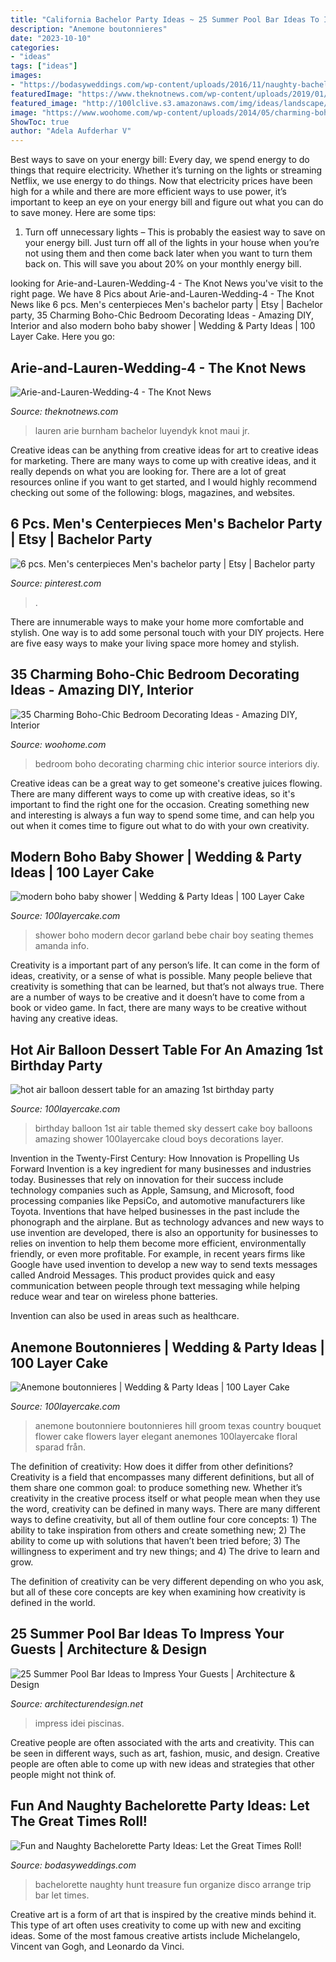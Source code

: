 ```yaml
---
title: "California Bachelor Party Ideas ~ 25 Summer Pool Bar Ideas To Impress Your Guests"
description: "Anemone boutonnieres"
date: "2023-10-10"
categories:
- "ideas"
tags: ["ideas"]
images:
- "https://bodasyweddings.com/wp-content/uploads/2016/11/naughty-bachelorette-party-treasure-hunt.jpg"
featuredImage: "https://www.theknotnews.com/wp-content/uploads/2019/01/Arie-and-Lauren-Wedding-4-768x1024.jpg"
featured_image: "http://100lclive.s3.amazonaws.com/img/ideas/landscape/146101.jpg"
image: "https://www.woohome.com/wp-content/uploads/2014/05/charming-boho-bedroom-ideas-35.jpg"
ShowToc: true
author: "Adela Aufderhar V"
---
```



Best ways to save on your energy bill:
Every day, we spend energy to do things that require electricity. Whether it’s turning on the lights or streaming Netflix, we use energy to do things. Now that electricity prices have been high for a while and there are more efficient ways to use power, it’s important to keep an eye on your energy bill and figure out what you can do to save money. Here are some tips: 
1. Turn off unnecessary lights – This is probably the easiest way to save on your energy bill. Just turn off all of the lights in your house when you’re not using them and then come back later when you want to turn them back on. This will save you about 20% on your monthly energy bill. 

	

		
looking for Arie-and-Lauren-Wedding-4 - The Knot News you've visit to the right page. We have 8 Pics about Arie-and-Lauren-Wedding-4 - The Knot News like 6 pcs. Men&#039;s centerpieces Men&#039;s bachelor party | Etsy | Bachelor party, 35 Charming Boho-Chic Bedroom Decorating Ideas - Amazing DIY, Interior and also modern boho baby shower | Wedding &amp; Party Ideas | 100 Layer Cake. Here you go:
		
    
## Arie-and-Lauren-Wedding-4 - The Knot News

<img loading=lazy src="https://www.theknotnews.com/wp-content/uploads/2019/01/Arie-and-Lauren-Wedding-4-768x1024.jpg" onerror="this.onerror=null;this.src='https://tse2.mm.bing.net/th?id=OIP.hJKtHjLQ4jvvLDjlWkwyyAHaJ4&amp;pid=15.1';" alt="Arie-and-Lauren-Wedding-4 - The Knot News">

_Source: theknotnews.com_

>lauren arie burnham bachelor luyendyk knot maui jr. 

	

Creative ideas can be anything from creative ideas for art to creative ideas for marketing. There are many ways to come up with creative ideas, and it really depends on what you are looking for. There are a lot of great resources online if you want to get started, and I would highly recommend checking out some of the following: blogs, magazines, and websites.

    
## 6 Pcs. Men&#039;s Centerpieces Men&#039;s Bachelor Party | Etsy | Bachelor Party

<img loading=lazy src="https://i.pinimg.com/736x/49/3c/3d/493c3d8c0826eb1334864f2ae12a3292.jpg" onerror="this.onerror=null;this.src='https://tse4.mm.bing.net/th?id=OIP.Xse-yNZayB70whuEZM3lTAHaJ_&amp;pid=15.1';" alt="6 pcs. Men&#039;s centerpieces Men&#039;s bachelor party | Etsy | Bachelor party">

_Source: pinterest.com_

>. 

	

There are innumerable ways to make your home more comfortable and stylish. One way is to add some personal touch with your DIY projects. Here are five easy ways to make your living space more homey and stylish.

    
## 35 Charming Boho-Chic Bedroom Decorating Ideas - Amazing DIY, Interior

<img loading=lazy src="https://www.woohome.com/wp-content/uploads/2014/05/charming-boho-bedroom-ideas-35.jpg" onerror="this.onerror=null;this.src='https://tse2.mm.bing.net/th?id=OIP.TjXHyvFXhDIOz2lqxIoz9QHaLH&amp;pid=15.1';" alt="35 Charming Boho-Chic Bedroom Decorating Ideas - Amazing DIY, Interior">

_Source: woohome.com_

>bedroom boho decorating charming chic interior source interiors diy. 

	

Creative ideas can be a great way to get someone's creative juices flowing. There are many different ways to come up with creative ideas, so it's important to find the right one for the occasion. Creating something new and interesting is always a fun way to spend some time, and can help you out when it comes time to figure out what to do with your own creativity.

    
## Modern Boho Baby Shower | Wedding &amp; Party Ideas | 100 Layer Cake

<img loading=lazy src="http://100lclive.s3.amazonaws.com/img/ideas/landscape/184726.jpg" onerror="this.onerror=null;this.src='https://tse2.mm.bing.net/th?id=OIP.69NGgWDuP-ih5dP_xNWBggHaLH&amp;pid=15.1';" alt="modern boho baby shower | Wedding &amp; Party Ideas | 100 Layer Cake">

_Source: 100layercake.com_

>shower boho modern decor garland bebe chair boy seating themes amanda info. 

	

Creativity is a important part of any person’s life. It can come in the form of ideas, creativity, or a sense of what is possible. Many people believe that creativity is something that can be learned, but that’s not always true. There are a number of ways to be creative and it doesn’t have to come from a book or video game. In fact, there are many ways to be creative without having any creative ideas.

    
## Hot Air Balloon Dessert Table For An Amazing 1st Birthday Party

<img loading=lazy src="http://100lclive.s3.amazonaws.com/img/ideas/landscape/210298.jpg" onerror="this.onerror=null;this.src='https://tse3.mm.bing.net/th?id=OIP.IaTPCoYtODhBef9H9o1ZcgHaLH&amp;pid=15.1';" alt="hot air balloon dessert table for an amazing 1st birthday party">

_Source: 100layercake.com_

>birthday balloon 1st air table themed sky dessert cake boy balloons amazing shower 100layercake cloud boys decorations layer. 

	

Invention in the Twenty-First Century: How Innovation is Propelling Us Forward
Invention is a key ingredient for many businesses and industries today. Businesses that rely on innovation for their success include technology companies such as Apple, Samsung, and Microsoft, food processing companies like PepsiCo, and automotive manufacturers like Toyota. Inventions that have helped businesses in the past include the phonograph and the airplane.
But as technology advances and new ways to use invention are developed, there is also an opportunity for businesses to relies on invention to help them become more efficient, environmentally friendly, or even more profitable. For example, in recent years firms like Google have used invention to develop a new way to send texts messages called Android Messages. This product provides quick and easy communication between people through text messaging while helping reduce wear and tear on wireless phone batteries.

Invention can also be used in areas such as healthcare.

    
## Anemone Boutonnieres | Wedding &amp; Party Ideas | 100 Layer Cake

<img loading=lazy src="http://100lclive.s3.amazonaws.com/img/ideas/landscape/146101.jpg" onerror="this.onerror=null;this.src='https://tse4.mm.bing.net/th?id=OIP.Kuh_l8kbPr8U-MU-L6bAkAHaLH&amp;pid=15.1';" alt="Anemone boutonnieres | Wedding &amp; Party Ideas | 100 Layer Cake">

_Source: 100layercake.com_

>anemone boutonniere boutonnieres hill groom texas country bouquet flower cake flowers layer elegant anemones 100layercake floral sparad från. 

	

The definition of creativity: How does it differ from other definitions?
Creativity is a field that encompasses many different definitions, but all of them share one common goal: to produce something new. Whether it’s creativity in the creative process itself or what people mean when they use the word, creativity can be defined in many ways. 
There are many different ways to define creativity, but all of them outline four core concepts: 1) The ability to take inspiration from others and create something new; 2) The ability to come up with solutions that haven’t been tried before; 3) The willingness to experiment and try new things; and 4) The drive to learn and grow. 

The definition of creativity can be very different depending on who you ask, but all of these core concepts are key when examining how creativity is defined in the world.

    
## 25 Summer Pool Bar Ideas To Impress Your Guests | Architecture &amp; Design

<img loading=lazy src="https://cdn.architecturendesign.net/wp-content/uploads/2014/09/Summer-Pool-Bar-Ideas-11.jpg" onerror="this.onerror=null;this.src='https://tse2.mm.bing.net/th?id=OIP.XjnKTNPHFo9kHbd3bDGQCQHaFj&amp;pid=15.1';" alt="25 Summer Pool Bar Ideas to Impress Your Guests | Architecture &amp; Design">

_Source: architecturendesign.net_

>impress idei piscinas. 

	

Creative people are often associated with the arts and creativity. This can be seen in different ways, such as art, fashion, music, and design. Creative people are often able to come up with new ideas and strategies that other people might not think of.

    
## Fun And Naughty Bachelorette Party Ideas: Let The Great Times Roll!

<img loading=lazy src="https://bodasyweddings.com/wp-content/uploads/2016/11/naughty-bachelorette-party-treasure-hunt.jpg" onerror="this.onerror=null;this.src='https://tse4.mm.bing.net/th?id=OIP.s-zGx7vFRW0cYILqkksj8gHaLa&amp;pid=15.1';" alt="Fun and Naughty Bachelorette Party Ideas: Let the Great Times Roll!">

_Source: bodasyweddings.com_

>bachelorette naughty hunt treasure fun organize disco arrange trip bar let times. 

	

Creative art is a form of art that is inspired by the creative minds behind it. This type of art often uses creativity to come up with new and exciting ideas. Some of the most famous creative artists include Michelangelo, Vincent van Gogh, and Leonardo da Vinci.

